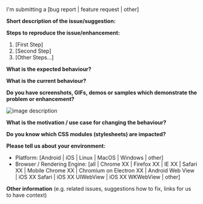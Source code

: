 I'm submitting a [bug report | feature request | other]

**Short description of the issue/suggestion:**



**Steps to reproduce the issue/enhancement:**

1. [First Step]
2. [Second Step]
3. [Other Steps...]

**What is the expected behaviour?**



**What is the current behaviour?**



**Do you have screenshots, GIFs, demos or samples which demonstrate the problem or enhancement?** 

![image description](url)

**What is the motivation / use case for changing the behaviour?**



**Do you know which CSS modules (stylesheets) are impacted?**



**Please tell us about your environment:**

- Platform: [Android | iOS | Linux | MacOS | Windows | other]
- Browser / Rendering Engine: [all | Chrome XX | Firefox XX | IE XX | Safari XX | Mobile Chrome XX | Chromium on Electron XX | Android Web View | iOS XX Safari | iOS XX UIWebView | iOS XX WKWebView | other]

**Other information** (e.g. related issues, suggestions how to fix, links for us to have context)
